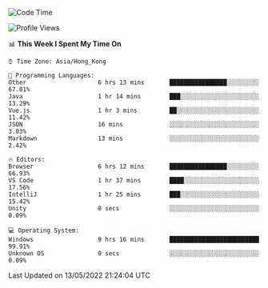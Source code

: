 <!--START_SECTION:waka-->
![Code Time](http://img.shields.io/badge/Code%20Time-9%20hrs%2016%20mins-blue)

![Profile Views](http://img.shields.io/badge/Profile%20Views-496-blue)

📊 **This Week I Spent My Time On** 

```text
⌚︎ Time Zone: Asia/Hong_Kong

💬 Programming Languages: 
Other                    6 hrs 13 mins       ████████████████░░░░░░░░░   67.01% 
Java                     1 hr 14 mins        ███░░░░░░░░░░░░░░░░░░░░░░   13.29% 
Vue.js                   1 hr 3 mins         ██░░░░░░░░░░░░░░░░░░░░░░░   11.42% 
JSON                     16 mins             ░░░░░░░░░░░░░░░░░░░░░░░░░   3.03% 
Markdown                 13 mins             ░░░░░░░░░░░░░░░░░░░░░░░░░   2.42%

🔥 Editors: 
Browser                  6 hrs 12 mins       ████████████████░░░░░░░░░   66.93% 
VS Code                  1 hr 37 mins        ████░░░░░░░░░░░░░░░░░░░░░   17.56% 
IntelliJ                 1 hr 25 mins        ███░░░░░░░░░░░░░░░░░░░░░░   15.42% 
Unity                    0 secs              ░░░░░░░░░░░░░░░░░░░░░░░░░   0.09%

💻 Operating System: 
Windows                  9 hrs 16 mins       █████████████████████████   99.91% 
Unknown OS               0 secs              ░░░░░░░░░░░░░░░░░░░░░░░░░   0.09%

```


 Last Updated on 13/05/2022 21:24:04 UTC
<!--END_SECTION:waka-->
